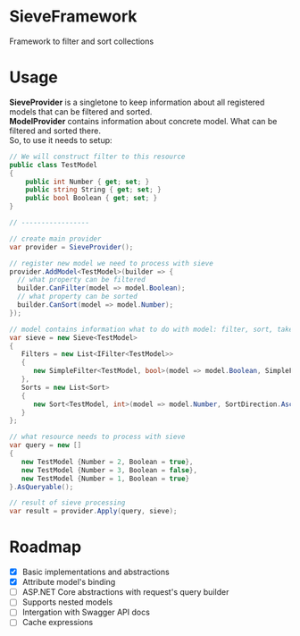 # SieveFramework
Framework to filter and sort collections

# Usage  
**SieveProvider** is a singletone to keep information about all registered models that can be filtered and sorted.  
**ModelProvider** contains information about concrete model. What can be filtered and sorted there.  
So, to use it needs to setup:

```csharp
// We will construct filter to this resource
public class TestModel
{
    public int Number { get; set; }
    public string String { get; set; }
    public bool Boolean { get; set; }
}

// -----------------

// create main provider
var provider = SieveProvider();

// register new model we need to process with sieve
provider.AddModel<TestModel>(builder => {
  // what property can be filtered
  builder.CanFilter(model => model.Boolean);
  // what property can be sorted
  builder.CanSort(model => model.Number);
});

// model contains information what to do with model: filter, sort, take, skip
var sieve = new Sieve<TestModel>
{
   Filters = new List<IFilter<TestModel>>
   {
      new SimpleFilter<TestModel, bool>(model => model.Boolean, SimpleFilterOperation.Equal, true)
   },
   Sorts = new List<Sort>
   {
      new Sort<TestModel, int>(model => model.Number, SortDirection.Ascending)
   }
};

// what resource needs to process with sieve
var query = new []
{
   new TestModel {Number = 2, Boolean = true},
   new TestModel {Number = 3, Boolean = false},
   new TestModel {Number = 1, Boolean = true}
}.AsQueryable();

// result of sieve processing
var result = provider.Apply(query, sieve);

```

# Roadmap
- [X] Basic implementations and abstractions
- [X] Attribute model's binding  
- [ ] ASP.NET Core abstractions with request's query builder
- [ ] Supports nested models
- [ ] Intergation with Swagger API docs
- [ ] Cache expressions 
